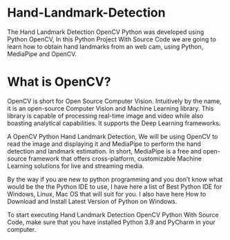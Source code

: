 # Hand-Landmark-Detection

The Hand Landmark Detection OpenCV Python was developed using Python OpenCV, In this Python Project With Source Code we are going to learn how to obtain hand landmarks from an web cam, using Python, MediaPipe and OpenCV.

# What is OpenCV?
OpenCV is short for Open Source Computer Vision. Intuitively by the name, it is an open-source Computer Vision and Machine Learning library. This library is capable of processing real-time image and video while also boasting analytical capabilities. It supports the Deep Learning frameworks.

A OpenCV Python Hand Landmark Detection, We will be using OpenCV to read the image and displaying it and MediaPipe to perform the hand detection and landmark estimation. In short, MediaPipe is a free and open-source framework that offers cross-platform, customizable Machine Learning solutions for live and streaming media.

By the way if you are new to python programming and you don’t know what would be the the Python IDE to use, I have here a list of Best Python IDE for Windows, Linux, Mac OS that will suit for you. I also have here How to Download and Install Latest Version of Python on Windows.

To start executing Hand Landmark Detection OpenCV Python With Source Code, make sure that you have installed Python 3.9 and PyCharm in your computer.
